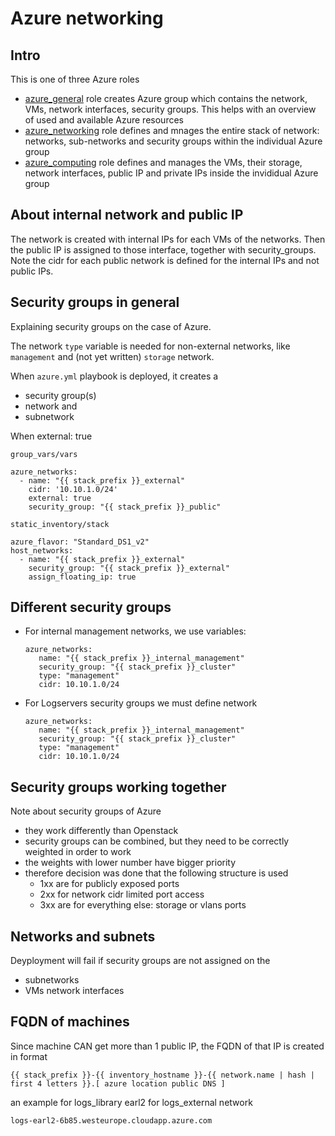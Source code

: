 # Azure networking

## Intro

This is one of three Azure roles

 - [azure_general](../azure_general/README.md) role creates Azure group which contains the network, VMs, network interfaces, security groups. This helps with an overview of used and available Azure resources
 - [azure_networking](../azure_networking/README.md) role defines and mnages the entire stack of network: networks, sub-networks and security groups within the individual Azure group
 - [azure_computing](../azure_computing/README.md) role defines and manages the VMs, their storage, network interfaces, public IP and private IPs inside the invididual Azure group


## About internal network and public IP

The network is created with internal IPs for each VMs of the networks.
Then the public IP is assigned to those interface, together with security_groups.
Note the cidr for each public network is defined for the internal IPs and not public IPs.

## Security groups in general

Explaining security groups on the case of Azure.

The network `type` variable is needed for non-external networks, like `management`
and (not yet written) `storage` network.

When `azure.yml` playbook is deployed, it creates a
 - security group(s)
 - network and
 - subnetwork

When external: true

`group_vars/vars`
```
azure_networks:
  - name: "{{ stack_prefix }}_external"
    cidr: '10.10.1.0/24'
    external: true
    security_group: "{{ stack_prefix }}_public"
```

`static_inventory/stack`

```
azure_flavor: "Standard_DS1_v2"
host_networks:
  - name: "{{ stack_prefix }}_external"
    security_group: "{{ stack_prefix }}_external"
    assign_floating_ip: true
```

## Different security groups

 - For internal management networks, we use variables:

    ```
    azure_networks:
       name: "{{ stack_prefix }}_internal_management"
       security_group: "{{ stack_prefix }}_cluster"
       type: "management"
       cidr: 10.10.1.0/24
    ```
 - For Logservers security groups we must define network

    ```
    azure_networks:
       name: "{{ stack_prefix }}_internal_management"
       security_group: "{{ stack_prefix }}_cluster"
       type: "management"
       cidr: 10.10.1.0/24
    ```

## Security groups working together

Note about security groups of Azure
 - they work differently than Openstack
 - security groups can be combined, but they need to be correctly weighted in order to work
 - the weights with lower number have bigger priority
 - therefore decision was done that the following structure is used
    - 1xx are for publicly exposed ports
    - 2xx for network cidr limited port access
    - 3xx are for everything else: storage or vlans ports

## Networks and subnets

Deyployment will fail if security groups are not assigned on the
 - subnetworks
 - VMs network interfaces

## FQDN of machines

Since machine CAN get more than 1 public IP, the FQDN of that IP is created in format

`{{ stack_prefix }}-{{ inventory_hostname }}-{{ network.name | hash | first 4 letters }}.[ azure location public DNS ]`

an example for logs_library earl2 for logs_external network

`logs-earl2-6b85.westeurope.cloudapp.azure.com`
